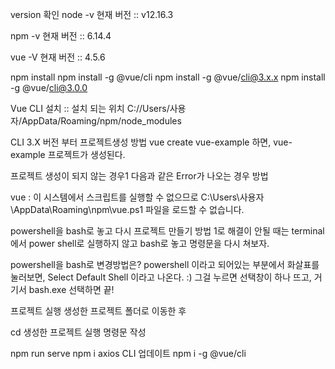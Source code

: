 version 확인
node -v
현재 버전 :: v12.16.3

npm -v
현재 버전 :: 6.14.4

vue -V
현재 버전 :: 4.5.6

npm install
npm install -g @vue/cli
npm install -g @vue/cli@3.x.x
npm install -g @vue/cli@3.0.0

Vue CLI 설치 :: 설치 되는 위치 C://Users/사용자/AppData/Roaming/npm/node_modules

CLI 3.X 버전 부터 프로젝트생성 방법
vue create vue-example
하면, vue-example 프로젝트가 생성된다.

프로젝트 생성이 되지 않는 경우1
다음과 같은 Error가 나오는 경우 방법


vue : 이 시스템에서 스크립트를 실행할 수 없으므로 C:\Users\사용자\AppData\Roaming\npm\vue.ps1 파일을 로드할 수 없습니다.


powershell을 bash로 놓고 다시 프로젝트 만들기
방법 1로 해결이 안될 때는 terminal에서 power shell로 실행하지 않고 bash로 놓고 명령문을 다시 쳐보자.


powershell을 bash로 변경방법은?
powershell 이라고 되어있는 부분에서 화살표를 눌러보면, Select Default Shell 이라고 나온다. :)
그걸 누르면 선택창이 하나 뜨고, 거기서 bash.exe 선택하면 끝!

프로젝트 실행
생성한 프로젝트 폴더로 이동한 후

cd 생성한 프로젝트
실행 명령문 작성

npm run serve
npm i axios
CLI 업데이트
npm i -g @vue/cli
